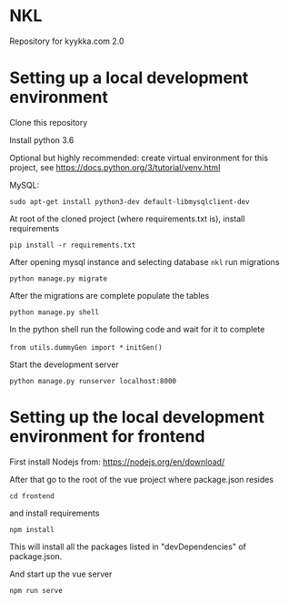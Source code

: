 # NKL

Repository for kyykka.com 2.0

# Setting up a local development environment

Clone this repository

Install python 3.6

Optional but highly recommended: create virtual environment for this project, see https://docs.python.org/3/tutorial/venv.html

MySQL:

`sudo apt-get install python3-dev default-libmysqlclient-dev`

At root of the cloned project (where requirements.txt is), install requirements

`pip install -r requirements.txt`

After opening mysql instance and selecting database `nkl` run migrations

`python manage.py migrate`

After the migrations are complete populate the tables

`python manage.py shell`

In the python shell run the following code and wait for it to complete

`from utils.dummyGen import *`
`initGen()`

Start the development server

`python manage.py runserver localhost:8000`

# Setting up the local development environment for frontend

First install Nodejs from:
https://nodejs.org/en/download/

After that go to the root of the vue project where package.json resides

`cd frontend`

and install requirements

`npm install`

This will install all the packages listed in "devDependencies" of package.json.

And start up the vue server

`npm run serve`
